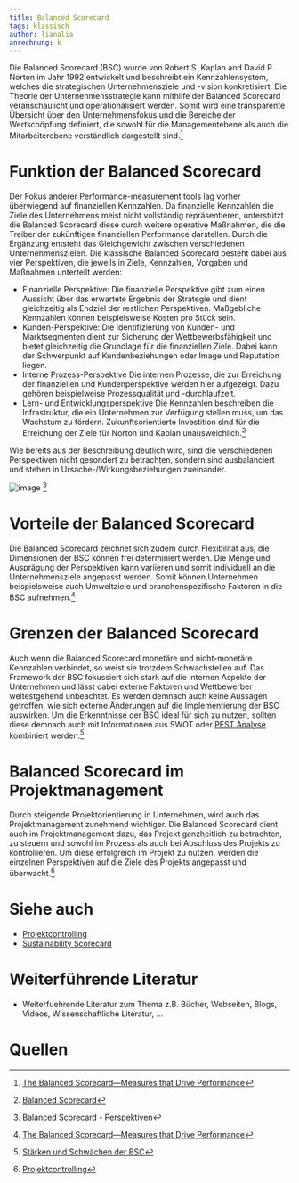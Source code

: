 ```yaml
---
title: Balanced_Scorecard
tags: klassisch
author: lianalia
anrechnung: k
---
```


Die Balanced Scorecard (BSC) wurde von Robert S. Kaplan and David P. Norton im Jahr 1992 entwickelt und beschreibt ein Kennzahlensystem, welches die strategischen 
Unternehmensziele und -vision konkretisiert. Die Theorie der Unternehmensstrategie kann mithilfe der Balanced Scorecard veranschaulicht und operationalisiert werden. Somit wird 
eine transparente Übersicht über den Unternehmensfokus und die Bereiche der Wertschöpfung definiert, die sowohl für die Managementebene als auch die Mitarbeiterebene 
verständlich dargestellt sind.[^1]

# Funktion der Balanced Scorecard

Der Fokus anderer Performance-measurement tools lag vorher überwiegend auf finanziellen Kennzahlen. Da finanzielle Kennzahlen die Ziele des Unternehmens meist nicht vollständig 
repräsentieren, unterstützt die Balanced Scorecard diese durch weitere operative Maßnahmen, die die Treiber der zukünftigen finanziellen Performance darstellen. Durch die 
Ergänzung entsteht das Gleichgewicht zwischen verschiedenen Unternehmenszielen. Die klassische Balanced Scorecard besteht dabei aus vier Perspektiven, die jeweils in Ziele, 
Kennzahlen, Vorgaben und Maßnahmen unterteilt werden:

*	Finanzielle Perspektive: 
Die finanzielle Perspektive gibt zum einen Aussicht über das erwartete Ergebnis der Strategie und dient gleichzeitig als Endziel der restlichen Perspektiven. Maßgebliche 
Kennzahlen können beispielsweise Kosten pro Stück sein. 
*	Kunden-Perspektive: 
Die Identifizierung von Kunden- und Marktsegmenten dient zur Sicherung der Wettbewerbsfähigkeit und bietet gleichzeitig die Grundlage für die finanziellen Ziele. Dabei kann der 
Schwerpunkt auf Kundenbeziehungen oder Image und Reputation liegen.
*	Interne Prozess-Perspektive
Die internen Prozesse, die zur Erreichung der finanziellen und Kundenperspektive werden hier aufgezeigt. Dazu gehören beispielweise Prozessqualität und -durchlaufzeit. 
*	Lern- und Entwicklungsperspektive
Die Kennzahlen beschreiben die Infrastruktur, die ein Unternehmen zur Verfügung stellen muss, um das Wachstum zu fördern. Zukunftsorientierte Investition sind für die Erreichung 
der Ziele für Norton und Kaplan unausweichlich.[^2] 
 
Wie bereits aus der Beschreibung deutlich wird, sind die verschiedenen Perspektiven nicht gesondert zu betrachten, sondern sind ausbalanciert und stehen in 
Ursache-/Wirkungsbeziehungen zueinander. 

![image](https://user-images.githubusercontent.com/92790509/142918493-b6c3cf08-d03d-4fd9-90f6-57578f7b8edf.png) [^3]

# Vorteile der Balanced Scorecard

Die Balanced Scorecard zeichnet sich zudem durch Flexibilität aus, die Dimensionen der BSC können frei determiniert werden. Die Menge und Ausprägung der Perspektiven kann 
variieren und somit individuell an die Unternehmensziele angepasst werden. Somit können Unternehmen beispielsweise auch Umweltziele und branchenspezifische Faktoren in die BSC 
aufnehmen.[^1]

# Grenzen der Balanced Scorecard

Auch wenn die Balanced Scorecard monetäre und nicht-monetäre Kennzahlen verbindet, so weist sie trotzdem Schwachstellen auf. Das Framework der BSC fokussiert sich stark auf die 
internen Aspekte der Unternehmen und lässt dabei externe Faktoren und Wettbewerber weitestgehend unbeachtet. Es werden demnach auch keine Aussagen getroffen, wie sich externe 
Änderungen auf die Implementierung der BSC auswirken. Um die Erkenntnisse der BSC ideal für sich zu nutzen, sollten diese demnach auch mit Informationen aus SWOT oder 
[PEST Analyse](PEST_Analyse.md) kombiniert werden.[^4]

# Balanced Scorecard im Projektmanagement 

Durch steigende Projektorientierung in Unternehmen, wird auch das Projektmanagement zunehmend wichtiger. Die Balanced Scorecard dient auch im Projektmanagement dazu, das Projekt 
ganzheitlich zu betrachten, zu steuern und sowohl im Prozess als auch bei Abschluss des Projekts zu kontrollieren. Um diese erfolgreich im Projekt zu nutzen, werden die 
einzelnen Perspektiven auf die Ziele des Projekts angepasst und überwacht.[^5] 


# Siehe auch

* [Projektcontrolling](Projektcontrolling.md)
* [Sustainability Scorecard](Sustainability_Scorecard.md)

# Weiterführende Literatur

* Weiterfuehrende Literatur zum Thema z.B. Bücher, Webseiten, Blogs, Videos, Wissenschaftliche Literatur, ...

# Quellen

[^1]: [The Balanced Scorecard—Measures that Drive Performance](https://hbr.org/1992/01/the-balanced-scorecard-measures-that-drive-performance-2)
[^2]: [Balanced Scorecard](https://wirtschaftslexikon.gabler.de/definition/balanced-scorecard-28000)
[^3]: [Balanced Scorecard - Perspektiven](https://wirtschaftslexikon.gabler.de/sites/default/files/styles/max_2600x2600/public/images/wilex/73332.png?itok=xfg9pi_D)
[^4]: [Stärken und Schwächen der BSC](https://www.researchgate.net/publication/308118049_BALANCED_SCORECARD_WEAKNESSES_STRENGTHS_and_ITS_ABILITY_as_PERFORMANCE_MANAGEMENT_SYSTEM_VERSUS_OTHER_PERFORMANCE_MANAGEMENT_SYSTEMS)
[^5]: [Projektcontrolling](https://www.business-wissen.de/hb/projektcontrolling-auf-basis-des-balanced-scorecard-konzepts/)

